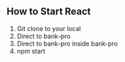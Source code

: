 ## How to Start React

1. Git clone to your local
2. Direct to bank-pro
3. Direct to bank-pro inside bank-pro
4. npm start